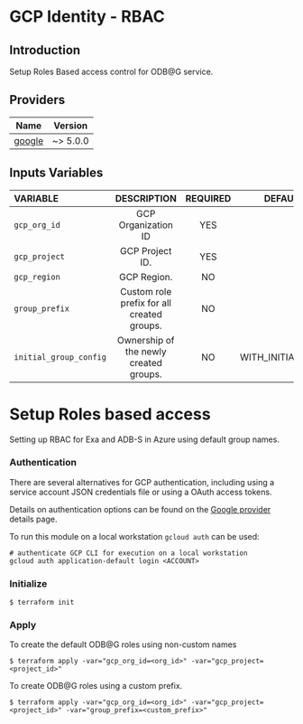 # GCP Identity - RBAC 
## Introduction
Setup Roles Based access control for ODB@G service.

## Providers

| Name                                                                      | Version  |
|---------------------------------------------------------------------------|----------|
| [google](https://registry.terraform.io/providers/hashicorp/google/latest) | ~> 5.0.0 |


## Inputs Variables
| VARIABLE               |                DESCRIPTION                 | REQUIRED | DEFAULT_VALUE |       SAMPLE VALUE |
|:-----------------------|:------------------------------------------:|:--------:|--------------:|-------------------:|
| `gcp_org_id`           |            GCP Organization ID             |   YES    |            "" |                    |
| `gcp_project`          |              GCP Project ID.               |   YES    |            "" |                    |
| `gcp_region`           |   GCP Region.                              |    NO    |            "" |       "us-east-1"  |
| `group_prefix`         | Custom role prefix for all created groups. |    NO    |            {} |                    |
| `initial_group_config` |   Ownership of the newly created groups.   |    NO    |              WITH_INITIAL_OWNER | WITH_INITIAL_OWNER |


# Setup Roles based access
Setting up RBAC for Exa and ADB-S in Azure using default group names.

### Authentication
There are several alternatives for GCP authentication, including
using a service account JSON credentials file or using a OAuth access
tokens.

Details on authentication options can be found on the 
[Google provider](https://registry.terraform.io/providers/hashicorp/google/latest/docs/guides/provider_reference#authentication) details page.

To run this module on a local workstation `gcloud auth` can be used:

```
# authenticate GCP CLI for execution on a local workstation
gcloud auth application-default login <ACCOUNT>
```

### Initialize
```
$ terraform init
```
### Apply

To create the default ODB@G roles using non-custom names

```
$ terraform apply -var="gcp_org_id=<org_id>" -var="gcp_project=<project_id>"
```

To create ODB@G roles using a custom prefix.

```
$ terraform apply -var="gcp_org_id=<org_id>" -var="gcp_project=<project_id>" -var="group_prefix=<custom_prefix>"
```